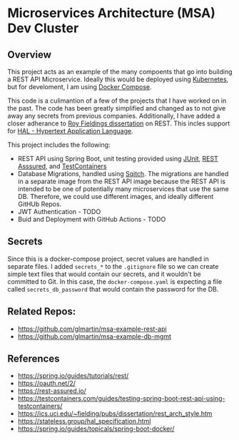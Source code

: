 # Microservices Architecture (MSA) Dev Cluster

## Overview

This project acts as an example of the many compoents that go into building a REST API Microservice. Ideally this
would be deployed using [Kubernetes](https://kubernetes.io/), but for develoment, I am using [Docker Compose](https://docs.docker.com/compose/).

This code is a culimantion of a few of the projects that I have worked on in the past. The code has been greatly simplified and changed as to not give away any secrets from previous companies. Additionally, I have added a closer adherance to [Roy Fieldings dissertation](https://ics.uci.edu/~fielding/pubs/dissertation/rest_arch_style.htm) on REST. This incles support for [HAL - Hypertext Application Language](https://stateless.group/hal_specification.html).

This project includes the following:

* REST API using Spring Boot, unit testing provided using [JUnit](https://junit.org/junit5/), [REST Asssured](https://rest-assured.io/), and [TestContainers](https://testcontainers.com)
* Database Migrations, handled using [Sqitch](https://sqitch.org/). The migrations are handled in a separate image from the 
REST API image because the REST API is intended to be one of potentially many microservices that use the same DB. Therefore, we could use different images, and ideally different GitHUb Repos.
* JWT Authentication - TODO
* Buid and Deployment with GitHub Actions - TODO

## Secrets

Since this is a docker-compose project, secret values are handled in separate files. I added `secrets_*` to the
`.gitignore` file so we can create simple text files that would contain our secrets, and it wouldn't be committed to Git. 
In this case, the `docker-compose.yaml` is expecting a file called `secrets_db_password` that would contain the password
for the DB.

## Related Repos:

* https://github.com/glmartin/msa-example-rest-api
* https://github.com/glmartin/msa-example-db-mgmt


## References

* https://spring.io/guides/tutorials/rest/
* https://oauth.net/2/
* https://rest-assured.io/
* https://testcontainers.com/guides/testing-spring-boot-rest-api-using-testcontainers/
* https://ics.uci.edu/~fielding/pubs/dissertation/rest_arch_style.htm
* https://stateless.group/hal_specification.html
* https://spring.io/guides/topicals/spring-boot-docker/